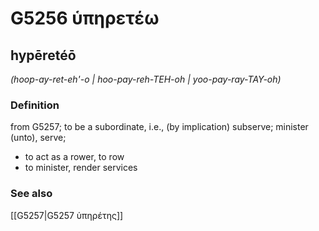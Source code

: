# G5256 ὑπηρετέω

## hypēretéō

_(hoop-ay-ret-eh'-o | hoo-pay-reh-TEH-oh | yoo-pay-ray-TAY-oh)_

### Definition

from G5257; to be a subordinate, i.e., (by implication) subserve; minister (unto), serve; 

- to act as a rower, to row
- to minister, render services

### See also

[[G5257|G5257 ὑπηρέτης]]
